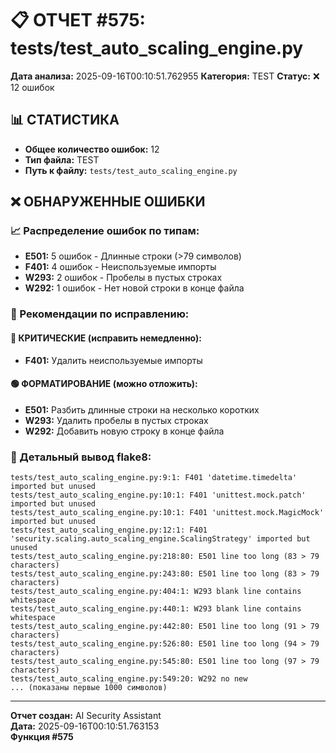 # 📋 ОТЧЕТ #575: tests/test_auto_scaling_engine.py

**Дата анализа:** 2025-09-16T00:10:51.762955
**Категория:** TEST
**Статус:** ❌ 12 ошибок

## 📊 СТАТИСТИКА

- **Общее количество ошибок:** 12
- **Тип файла:** TEST
- **Путь к файлу:** `tests/test_auto_scaling_engine.py`

## ❌ ОБНАРУЖЕННЫЕ ОШИБКИ

### 📈 Распределение ошибок по типам:

- **E501:** 5 ошибок - Длинные строки (>79 символов)
- **F401:** 4 ошибок - Неиспользуемые импорты
- **W293:** 2 ошибок - Пробелы в пустых строках
- **W292:** 1 ошибок - Нет новой строки в конце файла

### 🎯 Рекомендации по исправлению:

#### 🔴 КРИТИЧЕСКИЕ (исправить немедленно):
- **F401:** Удалить неиспользуемые импорты

#### 🟢 ФОРМАТИРОВАНИЕ (можно отложить):
- **E501:** Разбить длинные строки на несколько коротких
- **W293:** Удалить пробелы в пустых строках
- **W292:** Добавить новую строку в конце файла

### 📝 Детальный вывод flake8:

```
tests/test_auto_scaling_engine.py:9:1: F401 'datetime.timedelta' imported but unused
tests/test_auto_scaling_engine.py:10:1: F401 'unittest.mock.patch' imported but unused
tests/test_auto_scaling_engine.py:10:1: F401 'unittest.mock.MagicMock' imported but unused
tests/test_auto_scaling_engine.py:12:1: F401 'security.scaling.auto_scaling_engine.ScalingStrategy' imported but unused
tests/test_auto_scaling_engine.py:218:80: E501 line too long (83 > 79 characters)
tests/test_auto_scaling_engine.py:243:80: E501 line too long (83 > 79 characters)
tests/test_auto_scaling_engine.py:404:1: W293 blank line contains whitespace
tests/test_auto_scaling_engine.py:440:1: W293 blank line contains whitespace
tests/test_auto_scaling_engine.py:442:80: E501 line too long (91 > 79 characters)
tests/test_auto_scaling_engine.py:526:80: E501 line too long (94 > 79 characters)
tests/test_auto_scaling_engine.py:545:80: E501 line too long (97 > 79 characters)
tests/test_auto_scaling_engine.py:549:20: W292 no new
... (показаны первые 1000 символов)
```

---
**Отчет создан:** AI Security Assistant  
**Дата:** 2025-09-16T00:10:51.763153  
**Функция #575**
